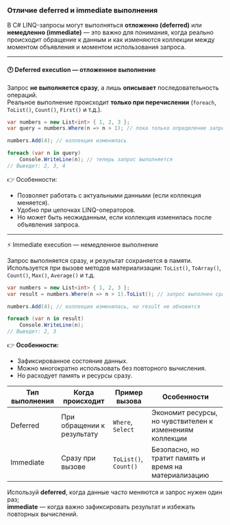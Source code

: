 ### Отличие deferred и immediate выполнения

В C# LINQ-запросы могут выполняться **отложенно (deferred)** или **немедленно (immediate)** — это важно для понимания, когда реально происходит обращение к данным и как изменяются коллекции между моментом объявления и моментом использования запроса.

---

#### 🕐 Deferred execution — отложенное выполнение
Запрос **не выполняется сразу**, а лишь **описывает** последовательность операций.  
Реальное выполнение происходит **только при перечислении** (`foreach`, `ToList()`, `Count()`, `First()` и т.д.).

```csharp
var numbers = new List<int> { 1, 2, 3 };
var query = numbers.Where(n => n > 1); // пока только определение запроса

numbers.Add(4); // коллекция изменилась

foreach (var n in query)
    Console.WriteLine(n); // теперь запрос выполняется
// Выведет: 2, 3, 4
```

👉 Особенности:

- Позволяет работать с актуальными данными (если коллекция меняется).
- Удобно при цепочках LINQ-операторов.
- Но может быть неожиданным, если коллекция изменилась после объявления запроса.

---
⚡ Immediate execution — немедленное выполнение

Запрос выполняется сразу, и результат сохраняется в памяти.
Используется при вызове методов материализации: `ToList()`, `ToArray()`, `Count()`, `Max()`, `Average()` и т.д.
```csharp
var numbers = new List<int> { 1, 2, 3 };
var result = numbers.Where(n => n > 1).ToList(); // запрос выполнен сразу

numbers.Add(4); // коллекция изменилась, но result не обновится

foreach (var n in result)
    Console.WriteLine(n);
// Выведет: 2, 3
```
👉 **Особенности:**
- Зафиксированное состояние данных.
- Можно многократно использовать без повторного вычисления.
- Но расходует память и ресурсы сразу.

| Тип выполнения | Когда происходит           | Пример вызова         | Особенности                                              |
| -------------- | -------------------------- | --------------------- | -------------------------------------------------------- |
| Deferred       | При обращении к результату | `Where`, `Select`     | Экономит ресурсы, но чувствителен к изменениям коллекции |
| Immediate      | Сразу при вызове           | `ToList()`, `Count()` | Безопасно, но тратит память и время на материализацию    |
Используй **deferred**, когда данные часто меняются и запрос нужен один раз;  
**immediate** — когда важно зафиксировать результат и избежать повторных вычислений.